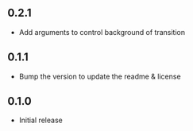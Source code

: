 ## 0.2.1

* Add arguments to control background of transition

## 0.1.1

* Bump the version to update the readme & license

## 0.1.0

* Initial release
